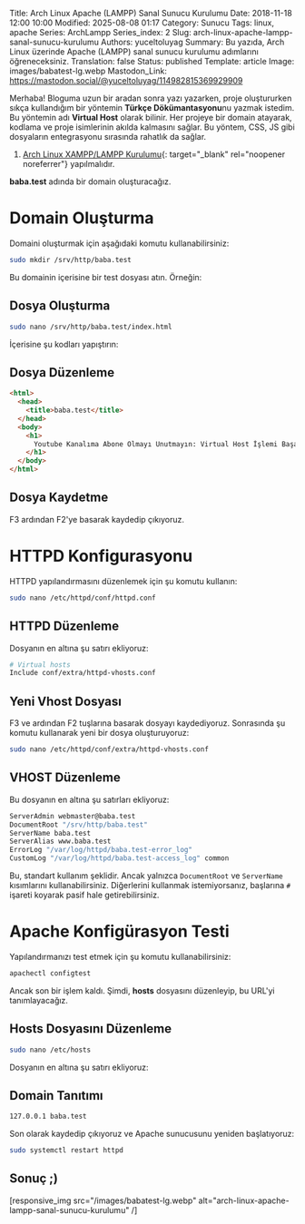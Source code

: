 Title: Arch Linux Apache (LAMPP) Sanal Sunucu Kurulumu
Date: 2018-11-18 12:00 10:00
Modified: 2025-08-08 01:17
Category: Sunucu
Tags: linux, apache
Series: ArchLampp
Series_index: 2
Slug: arch-linux-apache-lampp-sanal-sunucu-kurulumu
Authors: yuceltoluyag
Summary: Bu yazıda, Arch Linux üzerinde Apache (LAMPP) sanal sunucu kurulumu adımlarını öğreneceksiniz.
Translation: false
Status: published
Template: article
Image: images/babatest-lg.webp
Mastodon_Link: https://mastodon.social/@yuceltoluyag/114982815369929909

Merhaba! Bloguma uzun bir aradan sonra yazı yazarken, proje oluştururken sıkça kullandığım bir yöntemin **Türkçe Dökümantasyonu**nu yazmak istedim. Bu yöntemin adı **Virtual Host** olarak bilinir. Her projeye bir domain atayarak, kodlama ve proje isimlerinin akılda kalmasını sağlar. Bu yöntem, CSS, JS gibi dosyaların entegrasyonu sırasında rahatlık da sağlar.





1. [Arch Linux XAMPP/LAMPP Kurulumu](/arch-linux-lampp-kurulumu-php7x-mariadb-mysql-phpmyadmin){: target="_blank" rel="noopener noreferrer"} yapılmalıdır.




**baba.test** adında bir domain oluşturacağız.

# Domain Oluşturma

Domaini oluşturmak için aşağıdaki komutu kullanabilirsiniz:

```bash
sudo mkdir /srv/http/baba.test
```

Bu domainin içerisine bir test dosyası atın. Örneğin:

## Dosya Oluşturma

```bash
sudo nano /srv/http/baba.test/index.html
```

İçerisine şu kodları yapıştırın:

## Dosya Düzenleme

```html
<html>
  <head>
    <title>baba.test</title>
  </head>
  <body>
    <h1>
      Youtube Kanalıma Abone Olmayı Unutmayın: Virtual Host İşlemi Başarılı
    </h1>
  </body>
</html>
```

## Dosya Kaydetme

F3 ardından F2'ye basarak kaydedip çıkıyoruz.

# HTTPD Konfigurasyonu

HTTPD yapılandırmasını düzenlemek için şu komutu kullanın:

```bash
sudo nano /etc/httpd/conf/httpd.conf
```

## HTTPD Düzenleme

Dosyanın en altına şu satırı ekliyoruz:

```bash
# Virtual hosts
Include conf/extra/httpd-vhosts.conf
```

## Yeni Vhost Dosyası

F3 ve ardından F2 tuşlarına basarak dosyayı kaydediyoruz. Sonrasında şu komutu kullanarak yeni bir dosya oluşturuyoruz:

```bash
sudo nano /etc/httpd/conf/extra/httpd-vhosts.conf
```

## VHOST Düzenleme

Bu dosyanın en altına şu satırları ekliyoruz:

```bash
ServerAdmin webmaster@baba.test
DocumentRoot "/srv/http/baba.test"
ServerName baba.test
ServerAlias www.baba.test
ErrorLog "/var/log/httpd/baba.test-error_log"
CustomLog "/var/log/httpd/baba.test-access_log" common
```

Bu, standart kullanım şeklidir. Ancak yalnızca `DocumentRoot` ve `ServerName` kısımlarını kullanabilirsiniz. Diğerlerini kullanmak istemiyorsanız, başlarına `#` işareti koyarak pasif hale getirebilirsiniz.

# Apache Konfigürasyon Testi

Yapılandırmanızı test etmek için şu komutu kullanabilirsiniz:

```bash
apachectl configtest
```

Ancak son bir işlem kaldı. Şimdi, **hosts** dosyasını düzenleyip, bu URL'yi tanımlayacağız.

## Hosts Dosyasını Düzenleme

```bash
sudo nano /etc/hosts
```

Dosyanın en altına şu satırı ekliyoruz:

## Domain Tanıtımı

```bash
127.0.0.1 baba.test
```

Son olarak kaydedip çıkıyoruz ve Apache sunucusunu yeniden başlatıyoruz:

```bash
sudo systemctl restart httpd
```

## Sonuç ;)


[responsive_img src="/images/babatest-lg.webp" alt="arch-linux-apache-lampp-sanal-sunucu-kurulumu" /]


